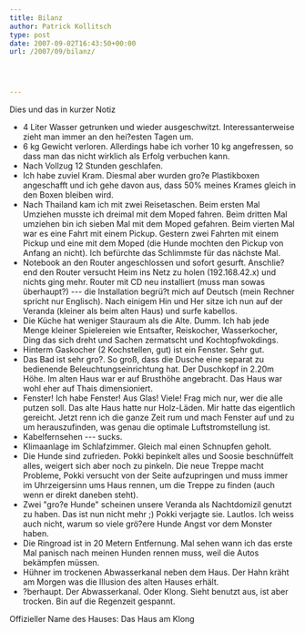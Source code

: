 ```yaml
---
title: Bilanz
author: Patrick Kollitsch
type: post
date: 2007-09-02T16:43:50+00:00
url: /2007/09/bilanz/




---
```

Dies und das in kurzer Notiz

  * 4 Liter Wasser getrunken und wieder ausgeschwitzt. Interessanterweise zieht man immer an den hei?esten Tagen um.
  * 6 kg Gewicht verloren. Allerdings habe ich vorher 10 kg angefressen, so dass man das nicht wirklich als Erfolg verbuchen kann.
  * Nach Vollzug 12 Stunden geschlafen.
  * Ich habe zuviel Kram. Diesmal aber wurden gro?e Plastikboxen angeschafft und ich gehe davon aus, dass 50% meines Krames gleich in den Boxen bleiben wird.
  * Nach Thailand kam ich mit zwei Reisetaschen. Beim ersten Mal Umziehen musste ich dreimal mit dem Moped fahren. Beim dritten Mal umziehen bin ich sieben Mal mit dem Moped gefahren. Beim vierten Mal war es eine Fahrt mit einem Pickup. Gestern zwei Fahrten mit einem Pickup und eine mit dem Moped (die Hunde mochten den Pickup von Anfang an nicht). Ich befürchte das Schlimmste für das nächste Mal.
  * Notebook an den Router angeschlossen und sofort gesurft. Anschlie?end den Router versucht Heim ins Netz zu holen (192.168.42.x) und nichts ging mehr. Router mit CD neu installiert (muss man sowas überhaupt?) --- die Installation begrü?t mich auf Deutsch (mein Rechner spricht nur Englisch). Nach einigem Hin und Her sitze ich nun auf der Veranda (kleiner als beim alten Haus) und surfe kabellos.
  * Die Küche hat weniger Stauraum als die Alte. Dumm. Ich hab jede Menge kleiner Spielereien wie Entsafter, Reiskocher, Wasserkocher, Ding das sich dreht und Sachen zermatscht und Kochtopfwokdings.
  * Hinterm Gaskocher (2 Kochstellen, gut) ist ein Fenster. Sehr gut.
  * Das Bad ist sehr gro?. So gro&szlig;, dass die Dusche eine separat zu bedienende Beleuchtungseinrichtung hat. Der Duschkopf in 2.20m Höhe. Im alten Haus war er auf Brusthöhe angebracht. Das Haus war wohl eher auf Thais dimensioniert.
  * Fenster! Ich habe Fenster! Aus Glas! Viele! Frag mich nur, wer die alle putzen soll. Das alte Haus hatte nur Holz-Läden. Mir hatte das eigentlich gereicht. Jetzt renn ich die ganze Zeit rum und mach Fenster auf und zu um herauszufinden, was genau die optimale Luftstromstellung ist.
  * Kabelfernsehen --- sucks.
  * Klimaanlage im Schlafzimmer. Gleich mal einen Schnupfen geholt.
  * Die Hunde sind zufrieden. Pokki bepinkelt alles und Soosie beschnüffelt alles, weigert sich aber noch zu pinkeln. Die neue Treppe macht Probleme, Pokki versucht von der Seite aufzupringen und muss immer im Uhrzeigersinn ums Haus rennen, um die Treppe zu finden (auch wenn er direkt daneben steht).
  * Zwei "gro?e Hunde" scheinen unsere Veranda als Nachtdomizil genutzt zu haben. Das ist nun nicht mehr ;) Pokki verjagte sie. Lautlos. Ich weiss auch nicht, warum so viele grö?ere Hunde Angst vor dem Monster haben.
  * Die Ringroad ist in 20 Metern Entfernung. Mal sehen wann ich das erste Mal panisch nach meinen Hunden rennen muss, weil die Autos bekämpfen müssen.
  * Hühner im trockenen Abwasserkanal neben dem Haus. Der Hahn kräht am Morgen was die Illusion des alten Hauses erhält.
  * ?berhaupt. Der Abwasserkanal. Oder Klong. Sieht benutzt aus, ist aber trocken. Bin auf die Regenzeit gespannt.

Offizieller Name des Hauses: Das Haus am Klong
